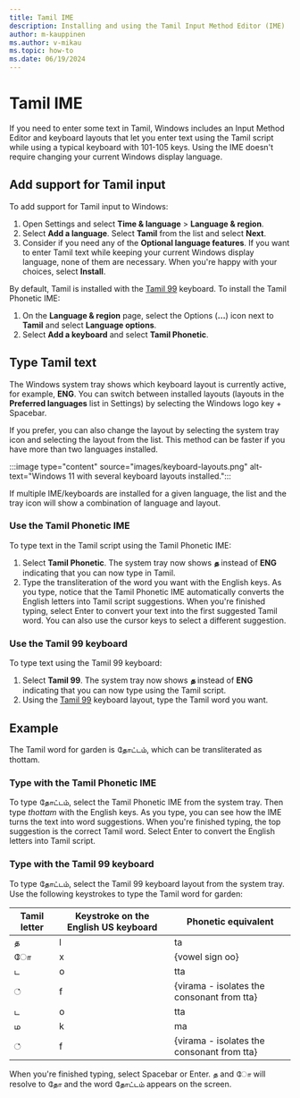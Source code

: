 ```yaml
---
title: Tamil IME
description: Installing and using the Tamil Input Method Editor (IME)
author: m-kauppinen
ms.author: v-mikau
ms.topic: how-to
ms.date: 06/19/2024
---
```


# Tamil IME

If you need to enter some text in Tamil, Windows includes an Input Method Editor and keyboard layouts that let you enter text using the Tamil script while using a typical keyboard with 101-105 keys. Using the IME doesn't require changing your current Windows display language.

## Add support for Tamil input

To add support for Tamil input to Windows:

1. Open Settings and select **Time & language** > **Language & region**.
1. Select **Add a language**. Select **Tamil** from the list and select **Next**.
1. Consider if you need any of the **Optional language features**. If you want to enter Tamil text while keeping your current Windows display language, none of them are necessary. When you're happy with your choices, select **Install**.

By default, Tamil is installed with the [Tamil 99](../keyboards/kbdtam99.md) keyboard. To install the Tamil Phonetic IME:

1. On the **Language & region** page, select the Options (**…**) icon next to **Tamil** and select **Language options**.
1. Select **Add a keyboard** and select **Tamil Phonetic**.

## Type Tamil text

The Windows system tray shows which keyboard layout is currently active, for example, **ENG**. You can switch between installed layouts (layouts in the **Preferred languages** list in Settings) by selecting the Windows logo key + Spacebar.

If you prefer, you can also change the layout by selecting the system tray icon and selecting the layout from the list. This method can be faster if you have more than two languages installed.

:::image type="content" source="images/keyboard-layouts.png" alt-text="Windows 11 with several keyboard layouts installed.":::

If multiple IME/keyboards are installed for a given language, the list and the tray icon will show a combination of language and layout.

### Use the Tamil Phonetic IME

To type text in the Tamil script using the Tamil Phonetic IME:

1. Select **Tamil Phonetic**. The system tray now shows **த** instead of **ENG** indicating that you can now type in Tamil.
1. Type the transliteration of the word you want with the English keys. As you type, notice that the Tamil Phonetic IME automatically converts the English letters into Tamil script suggestions. When you're finished typing, select Enter to convert your text into the first suggested Tamil word. You can also use the cursor keys to select a different suggestion.

### Use the Tamil 99 keyboard

To type text using the Tamil 99 keyboard:

1. Select **Tamil 99**. The system tray now shows **த** instead of **ENG** indicating that you can now type using the Tamil script.
1. Using the [Tamil 99](../keyboards/kbdtam99.md) keyboard layout, type the Tamil word you want.

## Example

The Tamil word for garden is தோட்டம், which can be transliterated as thottam.

### Type with the Tamil Phonetic IME

To type தோட்டம், select the Tamil Phonetic IME from the system tray. Then type *thottam* with the English keys. As you type, you can see how the IME turns the text into word suggestions. When you're finished typing, the top suggestion is the correct Tamil word. Select Enter to convert the English letters into Tamil script.

### Type with the Tamil 99 keyboard

To type தோட்டம், select the Tamil 99 keyboard layout from the system tray. Use the following keystrokes to type the Tamil word for garden:

| Tamil letter | Keystroke on the English US keyboard | Phonetic equivalent |
|--------------|--------------------------------------|---------------------|
| த | l | ta |
| ◌ோ | x | {vowel sign oo} |
| ட | o | tta |
| ◌் | f | {virama - isolates the consonant from tta}  |
| ட | o | tta |
| ம | k | ma |
| ◌் | f | {virama - isolates the consonant from tta}  |

When you're finished typing, select Spacebar or Enter. த and ோ will resolve to தோ and the word தோட்டம் appears on the screen.
